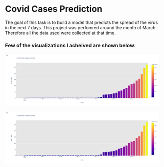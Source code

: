 # Covid Cases Prediction
 The goal of this task is to build a model that predicts the spread of the virus in the next 7 days. This project was perfomred around the month of March. Therefore all the data used were collected at that time.

### Few of the visualizations I acheived are shown below:
![Output 1](images/Confirmed%20cases%20in%20India.PNG)

![Output 1](images/Confirmed%20cases%20in%20India.PNG)
